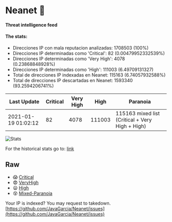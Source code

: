 # Neanet :hocho:
#### Threat intelligence feed
#### The stats:

- Direcciones IP con mala reputacion analizadas: 1708503 (100%)
- Direcciones IP determinadas como 'Critical':  82 (0.00479952332539%)
- Direcciones IP determinadas como 'Very High':  4078 (0.23868848928%)
- Direcciones IP determinadas como 'High':  111003 (6.49709131327)
- Total de direcciones IP indexadas en Neanet:  115163 (6.74057932588%)
- Total de direcciones IP descartadas en Neanet:  1593340 (93.2594206741%)

| Last Update | Critical | Very High | High | Paranoia |
| --- | --- | --- | --- | --- |
| 2021-01-19 01:02:12 | 82 | 4078 | 111003 | 115163 mixed list (Critical + Very High + High)|

![Stats](https://docs.google.com/spreadsheets/d/e/2PACX-1vSnaNMIXVabIpDJjufMlzH7poXnshF3mgd8Is1g9ytUEzVsP5my4Trn8f-xkoLLQ38xpL3HtmUexLo6/pubchart?oid=501124687&format=image)

For the historical stats go to: [link](/stats.csv)
## Raw
- :scream: [Critical](https://raw.githubusercontent.com/JavaGarcia/Neanet/master/blacklists/neanet_critical.txt)
- :fearful: [VeryHigh](https://raw.githubusercontent.com/JavaGarcia/Neanet/master/blacklists/neanet_veryHigh.txtt)
- :frowning: [High](https://raw.githubusercontent.com/JavaGarcia/Neanet/master/blacklists/neanet_high.txt)
- :dizzy_face: [Mixed-Paranoia](https://raw.githubusercontent.com/JavaGarcia/Neanet/master/blacklists/neanet_all.txt)


Your IP is indexed? You may request to takedown. [https://github.com/JavaGarcia/Neanet/issues](https://github.com/JavaGarcia/Neanet/issues)














































































































































































































































































































































































































































































































































































































































































































































































































































































































































































































































































































































































































































































































































































































































































































































































































































































































































































































































































































































































































































































































































































































































































































































































































































































































































































































































































































































































































































































































































































































































































































































































































































































































































































































































































































































































































































































































































